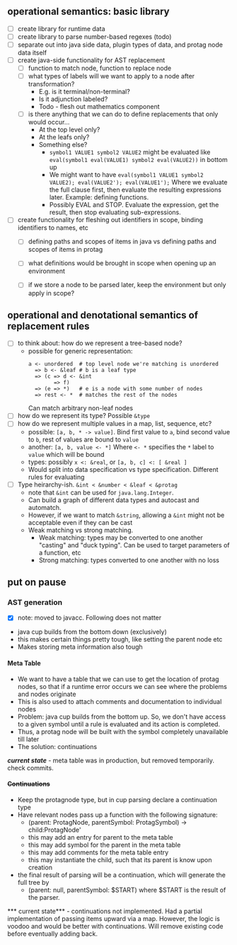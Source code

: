 ## operational semantics: basic library
- [ ] create library for runtime data
- [ ] create library to parse number-based regexes (todo)
- [ ] separate out into java side data, plugin types of data, and protag node data itself
- [ ] create java-side functionality for AST replacement
  - [ ] function to match node, function to replace node
  - [ ] what types of labels will we want to apply to a node after transformation? 
    - E.g. is it terminal/non-terminal? 
    - Is it adjunction labeled?
    - Todo - flesh out mathematics component
  - [ ] is there anything that we can do to define replacements that only would occur... 
    - At the top level only?
    - At the leafs only? 
    - Something else?
      - `symbol1 VALUE1 symbol2 VALUE2` might be evaluated like `eval(symbol1 eval(VALUE1) symbol2 eval(VALUE2))` in bottom up
      - We might want to have `eval(symbol1 VALUE1 symbol2 VALUE2); eval(VALUE2'); eval(VALUE1');`
        Where we evaluate the full clause first, then evaluate the resulting expressions later. Example: defining functions.
      - Possibly EVAL and STOP. Evaluate the expression, get the result, then stop evaluating sub-expressions.
      
- [ ] create functionality for fleshing out identifiers in scope, binding identifiers to names, etc
  - [ ] defining paths and scopes of items in java vs defining paths and scopes of items in protag
  - [ ] what definitions would be brought in scope when opening up an environment
  - [ ] if we store a node to be parsed later, keep the environment but only apply in scope?


## operational and denotational semantics of replacement rules
- [ ] to think about: how do we represent a tree-based node?
  - possible for generic representation: 
    ```
    a <- unordered  # top level node we're matching is unordered
      => b <- &leaf # b is a leaf type
      => (c => d <- &int
            => f)
      => (e => *)   # e is a node with some number of nodes 
      => rest <- *  # matches the rest of the nodes 
    ```
    Can match arbitrary non-leaf nodes
- [ ] how do we represent its type? Possible `&type`
- [ ] how do we represent multiple values in a map, list, sequence, etc?
  - possible: `[a, b, * -> value]`. Bind first value to `a`, bind second value to `b`, rest of values are bound to `value`
  - another: `[a, b, value <- *]` Where `<- *` specifies the `*` label to `value` which will be bound
  - types: possibly `x <: &real`, or `[a, b, c] <: [ &real ]`
  - Would split into data specification vs type specification. Different rules for evaluating
- [ ] Type heirarchy-ish. `&int < &number < &leaf < &protag`
  - note that `&int` can be used for `java.lang.Integer`. 
  - Can build a graph of different data types and autocast and automatch. 
  - However, if we want to match `&string`, allowing a `&int` might not be acceptable even if they can be cast
  - Weak matching vs strong matching. 
    - Weak matching: types may be converted to one another "casting" and "duck typing". Can be used to target parameters of a function, etc
    - Strong matching: types converted to one another with no loss

## put on pause
### AST generation
* [x] note: moved to javacc. Following does not matter 
* java cup builds from the bottom down (exclusively)
* this makes certain things pretty tough, like setting the parent node etc
* Makes storing meta information also tough
#### Meta Table
* We want to have a table that we can use to get the location 
  of protag nodes, so that if a runtime error occurs we can see 
  where the problems and nodes originate
* This is also used to attach comments and documentation to individual nodes
* Problem: java cup builds from the bottom up. So, we don't have access 
  to a given symbol until a rule is evaluated and its action is completed. 
* Thus, a protag node will be built with the symbol completely unavailable till later
* The solution: continuations

***current state*** - meta table was in production, but removed temporarily. 
check commits.
#### ~~Continuations~~
* Keep the protagnode type, but in cup parsing declare a continuation type
* Have relevant nodes pass up a function with the following signature:
  * (parent: ProtagNode, parentSymbol: ProtagSymbol) -> child:ProtagNode'
  * this may add an entry for parent to the meta table
  * this may add symbol for the parent in the meta table
  * this may add comments for the meta table entry
  * this may instantiate the child, such that its parent is know upon creation
* the final result of parsing will be a continuation, which will generate the full tree by
  * (parent: null, parentSymbol: $START) where $START is the result of the parser.

*** current state*** - continuations not implemented. Had a partial implementation of 
passing items upward via a map. However, the logic is voodoo and would be better with continuations.
Will remove existing code before eventually adding back.

